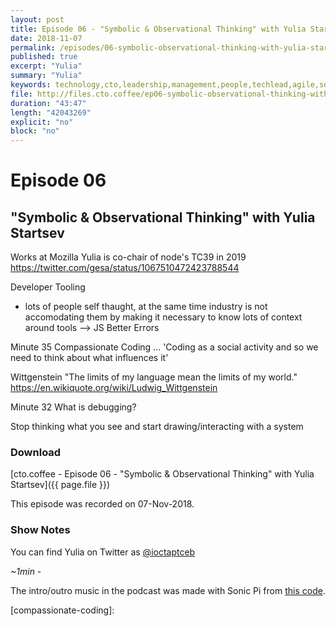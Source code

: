 ```yaml
---
layout: post
title: Episode 06 - "Symbolic & Observational Thinking" with Yulia Startsev
date: 2018-11-07
permalink: /episodes/06-symbolic-observational-thinking-with-yulia-startsev
published: true
excerpt: "Yulia"
summary: "Yulia"
keywords: technology,cto,leadership,management,people,techlead,agile,softwaredevelopment,javascript,compassionatecoding
file: http://files.cto.coffee/ep06-symbolic-observational-thinking-with-yulia-startsev/cto.coffee__ep04.mp3
duration: "43:47"
length: "42043269"
explicit: "no"
block: "no"
---
```


# Episode 06
## "Symbolic & Observational Thinking" with Yulia Startsev

Works at Mozilla
Yulia is co-chair of node's TC39 in 2019
https://twitter.com/gesa/status/1067510472423788544



Developer Tooling
- lots of people self thaught, at the same time industry is not accomodating them by making it necessary to know lots of
  context around tools --> JS Better Errors
  
Minute 35
Compassionate Coding ... 'Coding as a social activity and so we need to think about what influences it'

Wittgenstein
"The limits of my language mean the limits of my world."
https://en.wikiquote.org/wiki/Ludwig_Wittgenstein

Minute 32 
What is debugging?


Stop thinking what you see and start drawing/interacting with a system



### Download

[cto.coffee - Episode 06 - "Symbolic & Observational Thinking" with Yulia Startsev]({{ page.file }})

This episode was recorded on 07-Nov-2018.


### Show Notes

You can find Yulia on Twitter as [@ioctaptceb][@ioctaptceb]

_~1min_ - 



The intro/outro music in the podcast was made with Sonic Pi from [this code][intro-music].

[contact]: /contact/
[@ioctaptceb]: https://twitter.com/ioctaptceb
[intro-music]: https://github.com/benjmin-r/music/blob/master/2017-12-04_cto.coffee-intro.rb
[js-better-errors]: https://github.com/codehag/js-better-errors/
[compassionate-coding]: 
